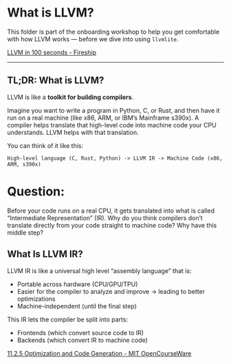 # What is LLVM?

This folder is part of the onboarding workshop to help you get comfortable with how LLVM works — before we dive into using `llvmlite`.

[LLVM in 100 seconds - Fireship](https://www.youtube.com/watch?v=BT2Cv-Tjq7Q&t=26s)

---

## TL;DR: What is LLVM?

LLVM is like a **toolkit for building compilers**.

Imagine you want to write a program in Python, C, or Rust, and then have it run on a real machine (like x86, ARM, or IBM’s Mainframe s390x). A compiler helps translate that high-level code into machine code your CPU understands. LLVM helps with that translation.

You can think of it like this:

```
High-level language (C, Rust, Python) -> LLVM IR -> Machine Code (x86, ARM, s390x)
```

# Question:

Before your code runs on a real CPU, it gets translated into what is called “Intermediate Representation” (IR). Why do you think compilers don’t translate directly from your code straight to machine code? Why have this middle step?

## What Is LLVM IR?

LLVM IR is like a universal high level “assembly language” that is:
- Portable across hardware (CPU/GPU/TPU)
- Easier for the compiler to analyze and improve -> leading to better optimizations
- Machine-independent (until the final step)

This IR lets the compiler be split into parts:
- Frontends (which convert source code to IR)
- Backends (which convert IR to machine code)

[11.2.5 Optimization and Code Generation - MIT OpenCourseWare](https://www.youtube.com/watch?v=e8eEyYmLx98)
